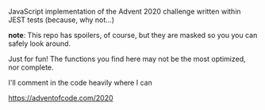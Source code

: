 JavaScript implementation of the Advent 2020 challenge written within JEST tests (because, why not...)

**note**: This repo has spoilers, of course, but they are masked so you you can safely look around.

Just for fun! The functions you find here may not be the most optimized, nor complete.

I'll comment in the code heavily where I can

https://adventofcode.com/2020
